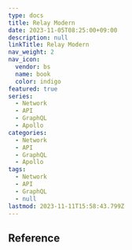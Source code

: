 ```yaml
---
type: docs
title: Relay Modern
date: 2023-11-05T08:25:00+09:00
description: null
linkTitle: Relay Modern
nav_weight: 2
nav_icon:
  vendor: bs
  name: book
  color: indigo
featured: true
series:
  - Network
  - API
  - GraphQL
  - Apollo
categories:
  - Network
  - API
  - GraphQL
  - Apollo
tags:
  - Network
  - API
  - GraphQL
  - null
lastmod: 2023-11-11T15:58:43.799Z
---
```


## Reference
